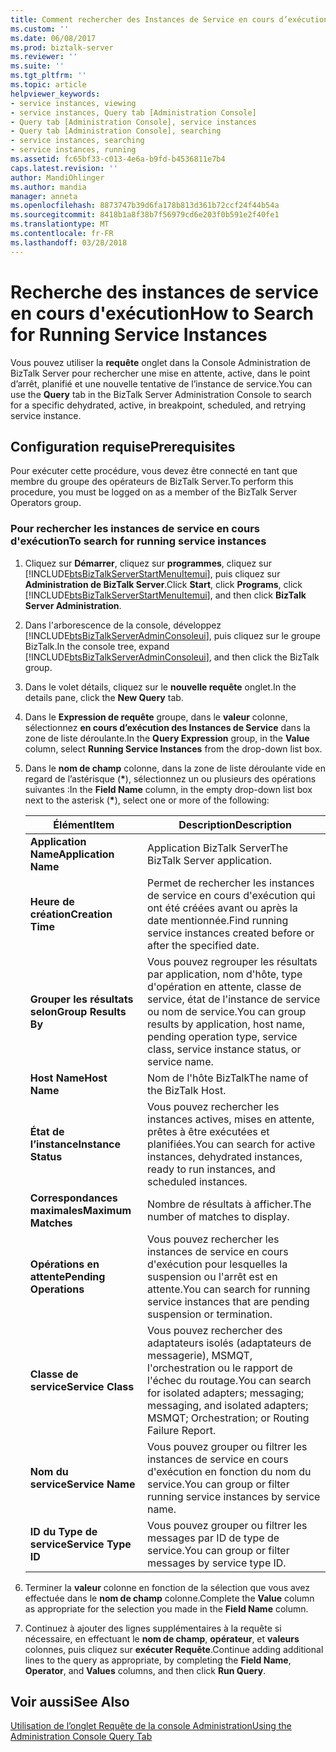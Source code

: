 ```yaml
---
title: Comment rechercher des Instances de Service en cours d’exécution | Documents Microsoft
ms.custom: ''
ms.date: 06/08/2017
ms.prod: biztalk-server
ms.reviewer: ''
ms.suite: ''
ms.tgt_pltfrm: ''
ms.topic: article
helpviewer_keywords:
- service instances, viewing
- service instances, Query tab [Administration Console]
- Query tab [Administration Console], service instances
- Query tab [Administration Console], searching
- service instances, searching
- service instances, running
ms.assetid: fc65bf33-c013-4e6a-b9fd-b4536811e7b4
caps.latest.revision: ''
author: MandiOhlinger
ms.author: mandia
manager: anneta
ms.openlocfilehash: 8873747b39d6fa178b813d361b72ccf24f44b54a
ms.sourcegitcommit: 8418b1a8f38b7f56979cd6e203f0b591e2f40fe1
ms.translationtype: MT
ms.contentlocale: fr-FR
ms.lasthandoff: 03/28/2018
---
```

# <a name="how-to-search-for-running-service-instances"></a><span data-ttu-id="a1b8f-102">Recherche des instances de service en cours d'exécution</span><span class="sxs-lookup"><span data-stu-id="a1b8f-102">How to Search for Running Service Instances</span></span>
<span data-ttu-id="a1b8f-103">Vous pouvez utiliser la **requête** onglet dans la Console Administration de BizTalk Server pour rechercher une mise en attente, active, dans le point d’arrêt, planifié et une nouvelle tentative de l’instance de service.</span><span class="sxs-lookup"><span data-stu-id="a1b8f-103">You can use the **Query** tab in the BizTalk Server Administration Console to search for a specific dehydrated, active, in breakpoint, scheduled, and retrying service instance.</span></span>  
  
## <a name="prerequisites"></a><span data-ttu-id="a1b8f-104">Configuration requise</span><span class="sxs-lookup"><span data-stu-id="a1b8f-104">Prerequisites</span></span>  
 <span data-ttu-id="a1b8f-105">Pour exécuter cette procédure, vous devez être connecté en tant que membre du groupe des opérateurs de BizTalk Server.</span><span class="sxs-lookup"><span data-stu-id="a1b8f-105">To perform this procedure, you must be logged on as a member of the BizTalk Server Operators group.</span></span>  
  
### <a name="to-search-for-running-service-instances"></a><span data-ttu-id="a1b8f-106">Pour rechercher les instances de service en cours d'exécution</span><span class="sxs-lookup"><span data-stu-id="a1b8f-106">To search for running service instances</span></span>  
  
1.  <span data-ttu-id="a1b8f-107">Cliquez sur **Démarrer**, cliquez sur **programmes**, cliquez sur [!INCLUDE[btsBizTalkServerStartMenuItemui](../includes/btsbiztalkserverstartmenuitemui-md.md)], puis cliquez sur **Administration de BizTalk Server**.</span><span class="sxs-lookup"><span data-stu-id="a1b8f-107">Click **Start**, click **Programs**, click [!INCLUDE[btsBizTalkServerStartMenuItemui](../includes/btsbiztalkserverstartmenuitemui-md.md)], and then click **BizTalk Server Administration**.</span></span>  
  
2.  <span data-ttu-id="a1b8f-108">Dans l'arborescence de la console, développez [!INCLUDE[btsBizTalkServerAdminConsoleui](../includes/btsbiztalkserveradminconsoleui-md.md)], puis cliquez sur le groupe BizTalk.</span><span class="sxs-lookup"><span data-stu-id="a1b8f-108">In the console tree, expand [!INCLUDE[btsBizTalkServerAdminConsoleui](../includes/btsbiztalkserveradminconsoleui-md.md)], and then click the BizTalk group.</span></span>  
  
3.  <span data-ttu-id="a1b8f-109">Dans le volet détails, cliquez sur le **nouvelle requête** onglet.</span><span class="sxs-lookup"><span data-stu-id="a1b8f-109">In the details pane, click the **New Query** tab.</span></span>  
  
4.  <span data-ttu-id="a1b8f-110">Dans le **Expression de requête** groupe, dans le **valeur** colonne, sélectionnez **en cours d’exécution des Instances de Service** dans la zone de liste déroulante.</span><span class="sxs-lookup"><span data-stu-id="a1b8f-110">In the **Query Expression** group, in the **Value** column, select **Running Service Instances** from the drop-down list box.</span></span>  
  
5.  <span data-ttu-id="a1b8f-111">Dans le **nom de champ** colonne, dans la zone de liste déroulante vide en regard de l’astérisque (**\***), sélectionnez un ou plusieurs des opérations suivantes :</span><span class="sxs-lookup"><span data-stu-id="a1b8f-111">In the **Field Name** column, in the empty drop-down list box next to the asterisk (**\***), select one or more of the following:</span></span>  
  
    |<span data-ttu-id="a1b8f-112">Élément</span><span class="sxs-lookup"><span data-stu-id="a1b8f-112">Item</span></span>|<span data-ttu-id="a1b8f-113"> Description</span><span class="sxs-lookup"><span data-stu-id="a1b8f-113">Description</span></span>|  
    |----------|-----------------|  
    |<span data-ttu-id="a1b8f-114">**Application Name**</span><span class="sxs-lookup"><span data-stu-id="a1b8f-114">**Application Name**</span></span>|<span data-ttu-id="a1b8f-115">Application BizTalk Server</span><span class="sxs-lookup"><span data-stu-id="a1b8f-115">The BizTalk Server application.</span></span>|  
    |<span data-ttu-id="a1b8f-116">**Heure de création**</span><span class="sxs-lookup"><span data-stu-id="a1b8f-116">**Creation Time**</span></span>|<span data-ttu-id="a1b8f-117">Permet de rechercher les instances de service en cours d'exécution qui ont été créées avant ou après la date mentionnée.</span><span class="sxs-lookup"><span data-stu-id="a1b8f-117">Find running service instances created before or after the specified date.</span></span>|  
    |<span data-ttu-id="a1b8f-118">**Grouper les résultats selon**</span><span class="sxs-lookup"><span data-stu-id="a1b8f-118">**Group Results By**</span></span>|<span data-ttu-id="a1b8f-119">Vous pouvez regrouper les résultats par application, nom d'hôte, type d'opération en attente, classe de service, état de l'instance de service ou nom de service.</span><span class="sxs-lookup"><span data-stu-id="a1b8f-119">You can group results by application, host name, pending operation type, service class, service instance status, or service name.</span></span>|  
    |<span data-ttu-id="a1b8f-120">**Host Name**</span><span class="sxs-lookup"><span data-stu-id="a1b8f-120">**Host Name**</span></span>|<span data-ttu-id="a1b8f-121">Nom de l'hôte BizTalk</span><span class="sxs-lookup"><span data-stu-id="a1b8f-121">The name of the BizTalk Host.</span></span>|  
    |<span data-ttu-id="a1b8f-122">**État de l’instance**</span><span class="sxs-lookup"><span data-stu-id="a1b8f-122">**Instance Status**</span></span>|<span data-ttu-id="a1b8f-123">Vous pouvez rechercher les instances actives, mises en attente, prêtes à être exécutées et planifiées.</span><span class="sxs-lookup"><span data-stu-id="a1b8f-123">You can search for active instances, dehydrated instances, ready to run instances, and scheduled instances.</span></span>|  
    |<span data-ttu-id="a1b8f-124">**Correspondances maximales**</span><span class="sxs-lookup"><span data-stu-id="a1b8f-124">**Maximum Matches**</span></span>|<span data-ttu-id="a1b8f-125">Nombre de résultats à afficher.</span><span class="sxs-lookup"><span data-stu-id="a1b8f-125">The number of matches to display.</span></span>|  
    |<span data-ttu-id="a1b8f-126">**Opérations en attente**</span><span class="sxs-lookup"><span data-stu-id="a1b8f-126">**Pending Operations**</span></span>|<span data-ttu-id="a1b8f-127">Vous pouvez rechercher les instances de service en cours d'exécution pour lesquelles la suspension ou l'arrêt est en attente.</span><span class="sxs-lookup"><span data-stu-id="a1b8f-127">You can search for running service instances that are pending suspension or termination.</span></span>|  
    |<span data-ttu-id="a1b8f-128">**Classe de service**</span><span class="sxs-lookup"><span data-stu-id="a1b8f-128">**Service Class**</span></span>|<span data-ttu-id="a1b8f-129">Vous pouvez rechercher des adaptateurs isolés (adaptateurs de messagerie), MSMQT, l'orchestration ou le rapport de l'échec du routage.</span><span class="sxs-lookup"><span data-stu-id="a1b8f-129">You can search for isolated adapters; messaging; messaging, and isolated adapters; MSMQT; Orchestration; or Routing Failure Report.</span></span>|  
    |<span data-ttu-id="a1b8f-130">**Nom du service**</span><span class="sxs-lookup"><span data-stu-id="a1b8f-130">**Service Name**</span></span>|<span data-ttu-id="a1b8f-131">Vous pouvez grouper ou filtrer les instances de service en cours d'exécution en fonction du nom du service.</span><span class="sxs-lookup"><span data-stu-id="a1b8f-131">You can group or filter running service instances by service name.</span></span>|  
    |<span data-ttu-id="a1b8f-132">**ID du Type de service**</span><span class="sxs-lookup"><span data-stu-id="a1b8f-132">**Service Type ID**</span></span>|<span data-ttu-id="a1b8f-133">Vous pouvez grouper ou filtrer les messages par ID de type de service.</span><span class="sxs-lookup"><span data-stu-id="a1b8f-133">You can group or filter messages by service type ID.</span></span>|  
  
6.  <span data-ttu-id="a1b8f-134">Terminer la **valeur** colonne en fonction de la sélection que vous avez effectuée dans le **nom de champ** colonne.</span><span class="sxs-lookup"><span data-stu-id="a1b8f-134">Complete the **Value** column as appropriate for the selection you made in the **Field Name** column.</span></span>  
  
7.  <span data-ttu-id="a1b8f-135">Continuez à ajouter des lignes supplémentaires à la requête si nécessaire, en effectuant le **nom de champ**, **opérateur**, et **valeurs** colonnes, puis cliquez sur **exécuter Requête**.</span><span class="sxs-lookup"><span data-stu-id="a1b8f-135">Continue adding additional lines to the query as appropriate, by completing the **Field Name**, **Operator**, and **Values** columns, and then click **Run Query**.</span></span>  
  
## <a name="see-also"></a><span data-ttu-id="a1b8f-136">Voir aussi</span><span class="sxs-lookup"><span data-stu-id="a1b8f-136">See Also</span></span>  
 [<span data-ttu-id="a1b8f-137">Utilisation de l’onglet Requête de la console Administration</span><span class="sxs-lookup"><span data-stu-id="a1b8f-137">Using the Administration Console Query Tab</span></span>](../core/using-the-administration-console-query-tab.md)